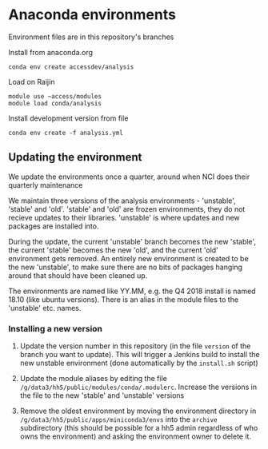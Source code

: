 # Anaconda environments

Environment files are in this repository's branches

Install from anaconda.org

    conda env create accessdev/analysis

Load on Raijin

    module use ~access/modules
    module load conda/analysis

Install development version from file

    conda env create -f analysis.yml

## Updating the environment

We update the environments once a quarter, around when NCI does their quarterly maintenance

We maintain three versions of the analysis environments - 'unstable', 'stable' and 'old'. 'stable' and 'old' are frozen environments, they do not recieve updates to their libraries. 'unstable' is where updates and new packages are installed into.

During the update, the current 'unstable' branch becomes the new 'stable', the current 'stable' becomes the new 'old', and the current 'old' environment gets removed. An entirely new environment is created to be the new 'unstable', to make sure there are no bits of packages hanging around that should have been cleaned up.

The environments are named like YY.MM, e.g. the Q4 2018 install is named 18.10 (like ubuntu versions). There is an alias in the module files to the 'unstable' etc. names.

### Installing a new version

1. Update the version number in this repository (in the file `version` of the branch you want to update). This will trigger a Jenkins build to install the new unstable environment (done automatically by the `install.sh` script)

2. Update the module aliases by editing the file `/g/data3/hh5/public/modules/conda/.modulerc`. Increase the versions in the file to the new 'stable' and 'unstable' versions

3. Remove the oldest environment by moving the environment directory in `/g/data3/hh5/public/apps/miniconda3/envs` into the `archive` subdirectory (this should be possible for a hh5 admin regardless of who owns the environment) and asking the environment owner to delete it.
